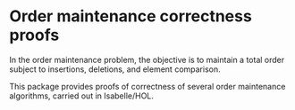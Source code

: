 Order maintenance correctness proofs
====================================

In the order maintenance problem, the objective is to maintain a total
order subject to insertions, deletions, and element comparison.

This package provides proofs of correctness of several order maintenance
algorithms, carried out in Isabelle/HOL.
